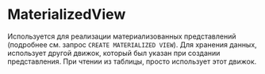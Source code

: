 MaterializedView
================

Используется для реализации материализованных представлений (подробнее см. запрос `CREATE MATERIALIZED VIEW`). Для хранения данных, использует другой движок, который был указан при создании представления. При чтении из таблицы, просто использует этот движок.
